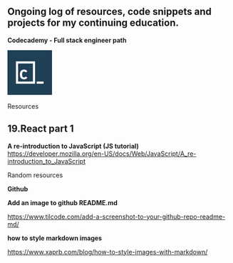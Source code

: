 ## Ongoing log of resources, code snippets and projects for my continuing education.

__Codecademy - Full stack engineer path__


<img src='images/codecademy.png' width='100' height='100' />

Resources


<h2>19.React part 1</h2>

__A re-introduction to JavaScript (JS tutorial)__
https://developer.mozilla.org/en-US/docs/Web/JavaScript/A_re-introduction_to_JavaScript


Random resources

__Github__

__Add an image to github README.md__

https://www.tilcode.com/add-a-screenshot-to-your-github-repo-readme-md/

__how to style markdown images__

https://www.xaprb.com/blog/how-to-style-images-with-markdown/

